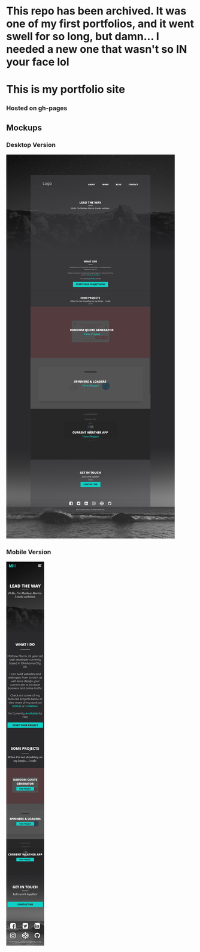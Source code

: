 # This repo has been archived. It was one of my first portfolios, and it went swell for so long, but damn... I needed a new one that wasn't so IN your face lol


# This is my portfolio site
### Hosted on gh-pages

## Mockups
### Desktop Version
![Desktop Version of portfolio](mockups/desktop.png)
### Mobile Version
![Mobile Version of portfolio](mockups/mobile.png)
